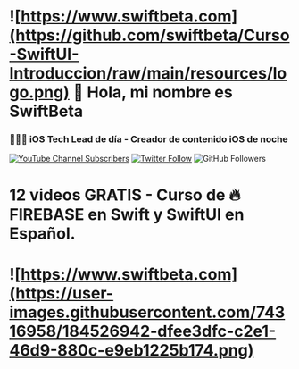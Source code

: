 # ![https://www.swiftbeta.com](https://github.com/swiftbeta/Curso-SwiftUI-Introduccion/raw/main/resources/logo.png) 👋 Hola, mi nombre es SwiftBeta
### 👨🏻‍💻 iOS Tech Lead de día - Creador de contenido iOS de noche

[![YouTube Channel Subscribers](https://img.shields.io/youtube/channel/subscribers/UC2MAP8k0bzwq_OAA_zQw27A?style=social)](https://youtube.com/swiftbeta?sub_confirmation=1)
[![Twitter Follow](https://img.shields.io/twitter/follow/swiftbeta?style=social)](https://twitter.com/swiftbeta)
![GitHub Followers](https://img.shields.io/github/followers/swiftbeta?style=social)

# 12 videos GRATIS - Curso de 🔥 FIREBASE en Swift y SwiftUI en Español.

# ![https://www.swiftbeta.com](https://user-images.githubusercontent.com/74316958/184526942-dfee3dfc-c2e1-46d9-880c-e9eb1225b174.png)
